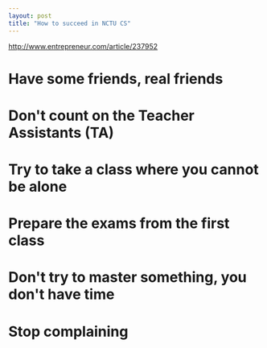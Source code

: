 ```yaml
---
layout: post
title: "How to succeed in NCTU CS"
---
```

http://www.entrepreneur.com/article/237952

# Have some friends, real friends

# Don't count on the Teacher Assistants (TA)

# Try to take a class where you cannot be alone

# Prepare the exams from the first class

# Don't try to master something, you don't have time

# Stop complaining
